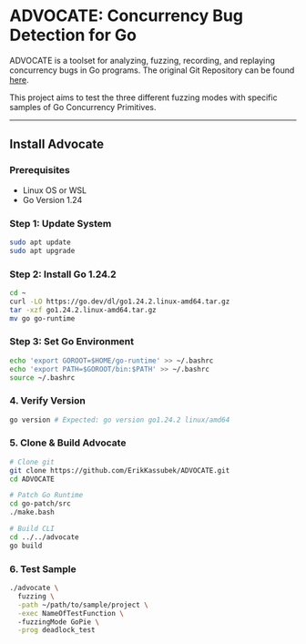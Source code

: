# ADVOCATE: Concurrency Bug Detection for Go

ADVOCATE is a toolset for analyzing, fuzzing, recording, and replaying concurrency bugs in Go programs. The original Git Repository can be found [here](https://github.com/ErikKassubek/ADVOCATE).

This project aims to test the three different fuzzing modes with specific samples of Go Concurrency Primitives.

---

## Install Advocate
### Prerequisites
- Linux OS or WSL
- Go Version 1.24

### Step 1: Update System

```bash
sudo apt update
sudo apt upgrade
```


### Step 2: Install Go 1.24.2
```bash
cd ~
curl -LO https://go.dev/dl/go1.24.2.linux-amd64.tar.gz
tar -xzf go1.24.2.linux-amd64.tar.gz
mv go go-runtime
```


### Step 3: Set Go Environment
```bash
echo 'export GOROOT=$HOME/go-runtime' >> ~/.bashrc
echo 'export PATH=$GOROOT/bin:$PATH' >> ~/.bashrc
source ~/.bashrc
```


### 4. Verify Version
```bash
go version # Expected: go version go1.24.2 linux/amd64
```

### 5. Clone & Build Advocate
```bash
# Clone git
git clone https://github.com/ErikKassubek/ADVOCATE.git
cd ADVOCATE

# Patch Go Runtime
cd go-patch/src
./make.bash

# Build CLI
cd ../../advocate
go build
```


### 6. Test Sample
```bash
./advocate \
  fuzzing \
  -path ~/path/to/sample/project \
  -exec NameOfTestFunction \ 
  -fuzzingMode GoPie \
  -prog deadlock_test
```